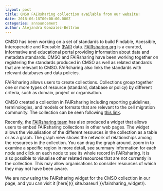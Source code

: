 ```yaml
---
layout: post
title: CMSO FAIRsharing collection available from our website!
date: 2018-06-18T00:00:00.000Z
categories: announcement
author: Alejandra Gonzalez-Beltran
---
```


CMSO has been working on a set of standards to build Findable, Acessible, Interoperable and Reusable ([FAIR](http://dx.doi.org/10.1038/sdata.2016.18) data. [FAIRsharing.org](https://fairsharing.org)
is a curated, informative and educational portal providing information about data and metadata standards. CMSO and FAIRsharing have been working together on registering the standards produced in CMSO as well as related standards that
are relevant to CMSO. FAIRsharing also links the standards with relevant databases and data policies.

FAIRsharing allows users to create collections. Collections group together one or more types of resource (standard, database or policy) by different criteria, such as domain, project or organisation.

CMSO created a collection in FAIRsharing including reporting guidelines, terminologies, and models or formats that are relevant to the cell migration community. The collection can be seen following [this link](https://fairsharing.org/collection/CellMigrationStandardisationOrganisation).

Recently, the [FAIRsharing team](https://fairsharing.org) has also produced a widget that allows users to embed FAIRsharing collections in other web pages. The widget allows the visualisation of the different resources in the collection as a table or as a graph. The
graph view shows the network of relationships among the resources in the collection. You can drag the graph around, zoom in to examine a specific region in more detail, see summary information for each node and click on each node to see its whole record in FAIRsharing.
It is also possible to visualise other related resources that are not currently in the collection. This may allow organisations to consider resources of which they may not have been aware.

We are now using the FAIRsharing widget for the CMSO collection in our page, and you can visit it [here]({{ site.baseurl }}/fairsharing_widget/).

